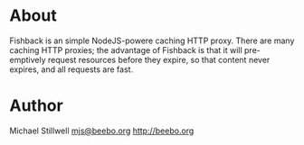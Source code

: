 # About

Fishback is an simple NodeJS-powere caching HTTP proxy.  There are many caching HTTP proxies; 
the advantage of Fishback is that it will pre-emptively request resources before they expire, so that 
content never expires, and all requests are fast.

# Author

Michael Stillwell
<mjs@beebo.org>
<http://beebo.org>